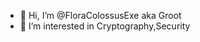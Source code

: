 - 👋 Hi, I’m @FloraColossusExe aka Groot
- 👀 I’m interested in Cryptography,Security
<!---
FloraColossusExe/FloraColossusExe is a ✨ special ✨ repository because its `README.md` (this file) appears on your GitHub profile.
You can click the Preview link to take a look at your changes.
--->
